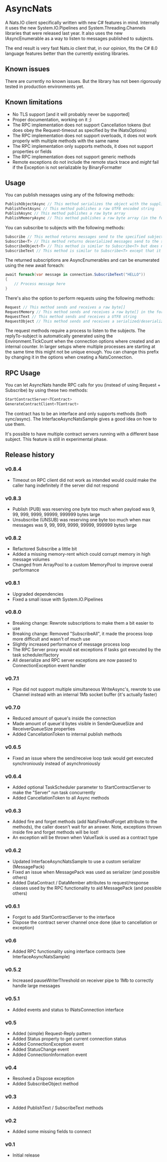 # AsyncNats
A Nats.IO client specifically written with new C# features in mind. Internally it uses the new System.IO.Pipelines and System.Threading.Channels libraries that were released last year. It also uses the new IAsyncEnumerable as a way to listen to messages published to subjects.

The end result is very fast Nats.io client that, in our opinion, fits the C# 8.0 language features better than the currently existing libraries.

## Known issues
There are currently no known issues. But the library has not been rigorously tested in production environments yet.

## Known limitations
* No TLS support [and it will probably never be supported]
* Proper documentation, working on it ;)
* The RPC implementation does not support Cancellation tokens (but does obey the Request-timeout as specified by the INatsOptions)
* The RPC implementation does not support overloads, it does not work properly with multiple methods with the same name
* The RPC implementation only supports methods, it does not support properties or fields
* The RPC implementation does not support generic methods
* Remote exceptions do not include the remote stack trace and *might* fail if the Exception is not serializable by BinaryFormatter

## Usage
You can publish messages using any of the following methods:
```C#
PublishObjectAsync // This method serializes the object with the supplied/default serializer
PublishTextAsync // This method publishes a raw UTF8 encoded string
PublishAsync // This method publishes a raw byte array
PublishMemoryAsync // This method publishes a raw byte array (in the form of Memory<byte>)
```

You can subscribe to subjects with the following methods:
```C#
Subscribe // This method returns messages send to the specified subject but does not perform any deserialization, *the payload is only valid until the next message has been enumerated*
Subscribe<T> // This method returns deserialized messages send to the specified subject
SubscribeObject<T> // This method is similar to Subscribe<T> but does not wrap the enumerated objects in a NatsTypedMsg, use this if you do not care about subject/subscriptionId/replyTo
SubscribeText // This method is similar to Subscribe<T> except that it only UTF8 decodes the payload
```

The returned subscriptions are AsyncEnumerables and can be enumerated using the new await foreach:
```C#
await foreach(var message in connection.SubscribeText("HELLO"))
{
	// Process message here
}
```

There's also the option to perform requests using the following methods:
```C#
Request // This method sends and receives a raw byte[]
RequestMemory // This method sends and receives a raw byte[] in the form of Memory
RequestText // This method sends and receives a UTF8 string
RequestObject // This method sends and receives a serialized/deserialized object 
```

The request methods require a process to listen to the subjects. The replyTo-subject is automatically generated using the Environment.TickCount when the connection options where created and an internal counter. In larger setups where multiple processes are starting at the same time this might not be unique enough. You can change this prefix by changing it in the options when creating a NatsConnection.

## RPC Usage
You can let AsyncNats handle RPC calls for you (instead of using Request + Subscribe) by using these two methods:
```C#
StartContractServer<TContract>
GenerateContractClient<TContract>
```

The contract has to be an interface and only supports methods (both sync/async). The InterfaceAsyncNatsSample gives a good idea on how to  use them. 

It's possible to have multiple contract servers running with a different base subject. This feature is still in experimental phase.

## Release history

### v0.8.4
* Timeout on RPC client did not work as intended would could make the caller hang indefinitely if the server did not respond

### v0.8.3
* Publish (PUB) was reserving one byte too much when payload was 9, 99, 999, 9999, 99999, 999999 bytes large
* Unsubscribe (UNSUB) was reserving one byte too much when max messages was 9, 99, 999, 9999, 99999, 999999 bytes large

### v0.8.2
* Refactored Subscribe a little bit
* Added a missing memory-rent which could corrupt memory in high message volumes
* Changed from ArrayPool to a custom MemoryPool to improve overal performance

### v0.8.1
* Upgraded dependencies
* Fixed a small issue with System.IO.Pipelines

### v0.8.0
* Breaking change: Rewrote subscriptions to make them a bit easier to use
* Breaking change: Removed "SubscribeAll", it made the process loop more difficult and wasn't of much use
* Slightly increased performance of message process loop
* The RPC Server proxy would eat exceptions if tasks got executed by the task scheduler/factory
* All deserialize and RPC server exceptions are now passed to ConnectionException event handler

### v0.7.1
* Pipe did not support multiple simultaneous WriteAsync's, rewrote to use Channel instead with an internal 1Mb socket buffer (it's actually faster)

### v0.7.0
* Reduced amount of queue's inside the connection
* Made amount of queue'd bytes visible in SenderQueueSize and ReceiverQueueSize properties
* Added CancellationToken to internal publish methods

### v0.6.5
* Fixed an issue where the send/receive loop task would get executed synchroniously instead of asynchroniously

### v0.6.4
* Added optional TaskScheduler parameter to StartContractServer to make the "Server" run task concurrently
* Added CancellationToken to all Async methods

### v0.6.3
* Added fire and forget methods (add NatsFireAndForget attribute to the methods), the caller doesn't wait for an answer. Note, exceptions thrown inside fire and forget methods will be lost!
* An exception will be thrown when ValueTask is used as a contract type

### v0.6.2
* Updated InterfaceAsyncNatsSample to use a custom serializer (MessagePack)
* Fixed an issue when MessagePack was used as serializer (and possible others)
* Added DataContract / DataMember attributes to request/response classes used by the RPC functionality to aid MessagePack (and possible others)

### v0.6.1
* Forgot to add StartContractServer to the interface
* Dispose the contract server channel once done (due to cancellation or exception)

### v0.6
* Added RPC functionality using interface contracts (see InterfaceAsyncNatsSample)

### v0.5.2
* Increased pauseWriterThreshold on receiver pipe to 1Mb to correctly handle large messages

### v0.5.1
* Added events and status to INatsConnection interface

### v0.5
* Added (simple) Request-Reply pattern
* Added Status property to get current connection status
* Added ConnectionException event
* Added StatusChange event 
* Added ConnectionInformation event

### v0.4
* Resolved a Dispose exception
* Added SubscribeObject method

### v0.3
* Added PublishText / SubscribeText methods

### v0.2
* Added some missing fields to connect

### v0.1
* Initial release
